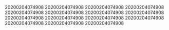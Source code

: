 20200204074908
20200204074908
20200204074908
20200204074908
20200204074908
20200204074908
20200204074908
20200204074908
20200204074908
20200204074908
20200204074908
20200204074908
20200204074908
20200204074908
20200204074908
